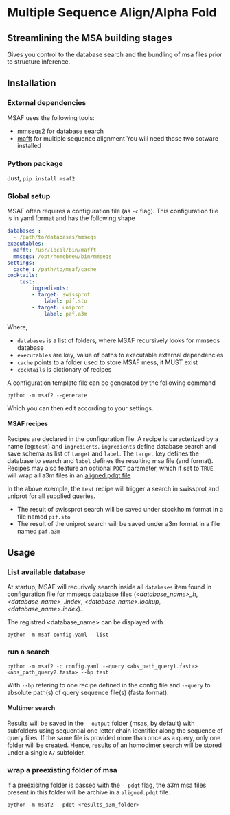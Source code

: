 # Multiple Sequence Align/Alpha Fold

## Streamlining the MSA building stages
Gives you control to the database search and the bundling of msa files prior to structure inference.

## Installation

### External dependencies
MSAF uses the following tools:
-  [mmseqs2](https://github.com/soedinglab/MMseqs2) for database search
-  [mafft](https://mafft.cbrc.jp/alignment/software/) for multiple sequence alignment
You will need those two sotware installed

### Python package
Just, `pip install msaf2`

### Global setup 
MSAF often requires a configuration file (as `-c` flag).
This configuration file is in yaml format and has the following shape
```yaml
databases : 
  - /path/to/databases/mmseqs
executables:
  mafft: /usr/local/bin/mafft
  mmseqs: /opt/homebrew/bin/mmseqs
settings:
  cache : /path/to/msaf/cache
cocktails:
    test:
        ingredients:
        - target: swissprot
            label: pif.sto
        - target: uniprot
            label: paf.a3m
```

Where,
* `databases` is a list of folders, where MSAF recursively looks for mmseqs database
* `executables` are key, value of paths to executable external dependencies
* `cache` points to a folder used to store MSAF mess, it MUST exist
* `cocktails` is dictionary of recipes

A configuration template file can be generated by the following command
```
python -m msaf2 --generate
```
Which you can then edit according to your settings.

#### MSAF recipes
Recipes are declared in the configuration file. A recipe is caracterized by a name (eg:`test`) and `ingredients`. `ingredients` define database search and save schema as list of `target` and `label`. The `target` key defines the database to search and `label` defines the resulting msa file (and format).
Recipes may also feature an optional `PDQT` parameter, which if set to `TRUE` will wrap all a3m files in an [aligned.pdqt file](https://github.com/chaidiscovery/chai-lab)

In the above exemple, the `test` recipe will trigger a search in swissprot and uniprot for all supplied queries. 
- The result of swissprot search will be saved under stockholm format in a file named `pif.sto`
- The result of the uniprot search will be saved under a3m format in a file named `paf.a3m`



## Usage

### List available database
At startup, MSAF will recurively search inside all `databases` item found in configuration file for mmseqs database files (*<database_name>_h*, *<database_name>_.index*, *<database_name>.lookup*, *<database_name>.index*).

The registred <database_name> can be displayed with
```
python -m msaf config.yaml --list
```

### run a search
```
python -m msaf2 -c config.yaml --query <abs_path_query1.fasta> <abs_path_query2.fasta> --bp test
```
With `--bp` refering to one recipe defined in the config file and `--query` to absolute path(s) of query sequence file(s) (fasta format).
#### Multimer search
Results will be saved in the `--output` folder (msas, by default) with subfolders using sequential one letter chain identifier along the sequence of query files. If the same file is provided more than once as a query, only one folder will be created. Hence, results of an homodimer search will be stored under a single `A/` subfolder.

### wrap a preexisting folder of msa
if a preexisitng folder is passed with the `--pdqt` flag, the a3m msa files present in this folder will be archive in a `aligned.pdqt` file.
```
python -m msaf2 --pdqt <results_a3m_folder>
```


